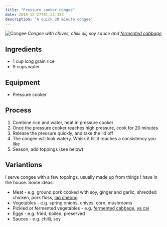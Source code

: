 ```yaml
---
title: "Pressure cooker congee"
date: 2018-12-27T01:22:33Z
description: "A quick 20 minute congee"
---
```


![Congee](/img/pressure-cooker-congee/congee.jpg)
_Congee with chives, chilli oil, soy sauce and [fermented cabbage](/posts/brine-fermented-cabbage/)_

## Ingredients

- 1 cup long grain rice
- 9 cups water

## Equipment

- Pressure cooker

## Process

1. Combine rice and water, heat in pressure cooker
2. Once the pressure cooker reaches high pressure, cook for 20 minutes
3. Release the pressure quickly, and take the lid off
4. The congee will look watery. Whisk it till it reaches a consistency you like
5. Season, add toppings (see below)

## Variantions

I serve congee with a few toppings, usually made up from things I have in the
house. Some ideas:

- Meat - e.g. ground pork cooked with soy, ginger and garlic, shredded chicken, pork floss, [lap cheong](https://en.wikipedia.org/wiki/Chinese_sausage)
- Vegetables - e.g. spring onions, chives, corn, mushrooms
- Pickled or fermented vegetables - e.g. [fermented cabbage](/posts/brine-fermented-cabbage/), [ya cai](https://en.wikipedia.org/wiki/Ya_cai)
- Eggs - e.g. fried, boiled, preserved
- Sauces - e.g. chilli, soy

